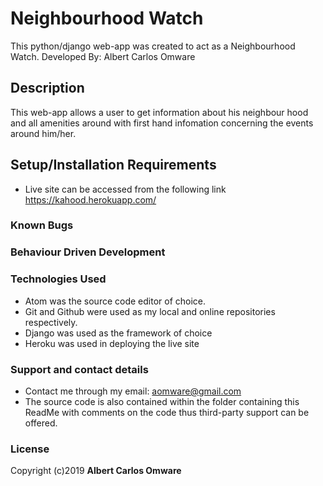 # Neighbourhood Watch

This python/django web-app was created to act as a Neighbourhood Watch.
Developed By: Albert Carlos Omware

## Description
This web-app allows a user to get information about his neighbour hood and all amenities around with first hand infomation concerning the events around him/her.

## Setup/Installation Requirements
* Live site can be accessed from the following link https://kahood.herokuapp.com/


### Known Bugs


### Behaviour Driven Development


### Technologies Used
* Atom was the source code editor of choice.
* Git and Github were used as my local and online repositories respectively.
* Django was used as the framework of choice
* Heroku was used in deploying the live site



### Support and contact details
* Contact me through my email: aomware@gmail.com
* The source code is also contained within the folder containing this ReadMe with comments on the code thus third-party support can be offered.

### License
Copyright (c)2019 **Albert Carlos Omware**
